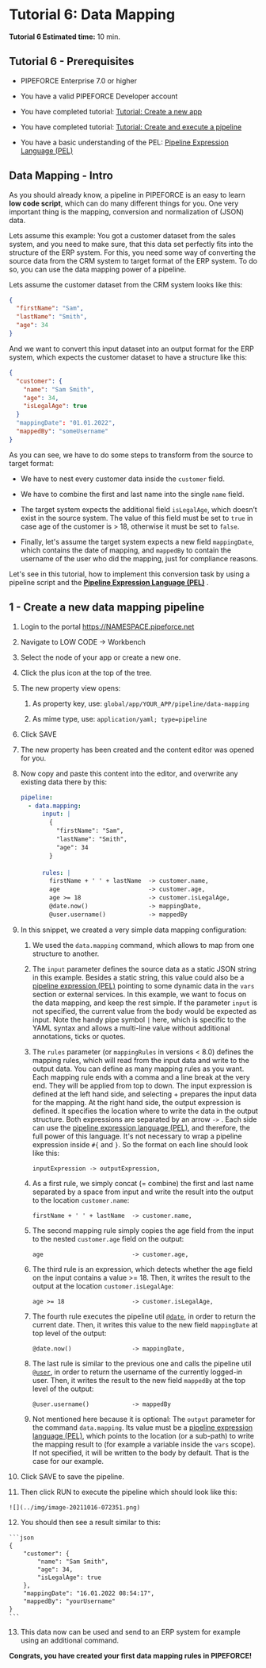 # Tutorial 6: Data Mapping

**Tutorial 6 Estimated time:** 10 min.

## Tutorial 6 - Prerequisites

*   PIPEFORCE Enterprise 7.0 or higher
    
*   You have a valid PIPEFORCE Developer account
    
*   You have completed tutorial: [Tutorial: Create a new app](../tutorials/create-app)
    
*   You have completed tutorial: [Tutorial: Create and execute a pipeline](../tutorials/create-pipeline)
    
*   You have a basic understanding of the PEL: [Pipeline Expression Language (PEL)](../api/pel)
    

## Data Mapping - Intro

As you should already know, a pipeline in PIPEFORCE is an easy to learn **low code script**, which can do many different things for you. One very important thing is the mapping, conversion and normalization of (JSON) data.

Lets assume this example: You got a customer dataset from the sales system, and you need to make sure, that this data set perfectly fits into the structure of the ERP system. For this, you need some way of converting the source data from the CRM system to target format of the ERP system. To do so, you can use the data mapping power of a pipeline.

Lets assume the customer dataset from the CRM system looks like this:

```json
{
  "firstName": "Sam",
  "lastName": "Smith",
  "age": 34
}
```

And we want to convert this input dataset into an output format for the ERP system, which expects the customer dataset to have a structure like this:

```json
{
  "customer": {
    "name": "Sam Smith",
    "age": 34,
    "isLegalAge": true
  }
  "mappingDate": "01.01.2022",
  "mappedBy": "someUsername"
}
```

As you can see, we have to do some steps to transform from the source to target format:

*   We have to nest every customer data inside the `customer` field.
    
*   We have to combine the first and last name into the single `name` field.
    
*   The target system expects the additional field `isLegalAge`, which doesn’t exist in the source system. The value of this field must be set to `true` in case age of the customer is > 18, otherwise it must be set to `false`.
    
*   Finally, let's assume the target system expects a new field `mappingDate`, which contains the date of mapping, and `mappedBy` to contain the username of the user who did the mapping, just for compliance reasons.
    

Let's see in this tutorial, how to implement this conversion task by using a pipeline script and the **[Pipeline Expression Language (PEL)](../api/pel)** .


## 1 - Create a new data mapping pipeline


1.  Login to the portal https://NAMESPACE.pipeforce.net
    
2.  Navigate to LOW CODE → Workbench
    
3.  Select the node of your app or create a new one.
    
4.  Click the plus icon at the top of the tree.
    
5.  The new property view opens:
    
    1.  As property key, use: `global/app/YOUR_APP/pipeline/data-mapping`
        
    2.  As mime type, use: `application/yaml; type=pipeline`
        
6.  Click SAVE
    
7.  The new property has been created and the content editor was opened for you.
    
8.  Now copy and paste this content into the editor, and overwrite any existing data there by this:
    
    ```yaml title="global/app/YOUR_APP/pipeline/data-mapping"
    pipeline:
      - data.mapping:
          input: |
            {
              "firstName": "Sam",
              "lastName": "Smith",
              "age": 34
            }
            
          rules: |
            firstName + ' ' + lastName  -> customer.name,
            age                         -> customer.age,
            age >= 18                   -> customer.isLegalAge,
            @date.now()                 -> mappingDate,
            @user.username()            -> mappedBy
    ```
    
9.  In this snippet, we created a very simple data mapping configuration:
    
    1.  We used the `data.mapping` command, which allows to map from one structure to another.
        
    2.  The `input` parameter defines the source data as a static JSON string in this example. Besides a static string, this value could also be a [pipeline expression (PEL)](../api/pel) pointing to some dynamic data in the `vars` section or external services. In this example, we want to focus on the data mapping, and keep the rest simple. If the parameter `input` is not specified, the current value from the body would be expected as input. Note the handy pipe symbol `|` here, which is specific to the YAML syntax and allows a multi-line value without additional annotations, ticks or quotes.
        
    3.  The `rules` parameter (or `mappingRules` in versions < 8.0) defines the mapping rules, which will read from the input data and write to the output data. You can define as many mapping rules as you want. Each mapping rule ends with a comma and a line break at the very end. They will be applied from top to down. The input expression is defined at the left hand side, and selecting + prepares the input data for the mapping. At the right hand side, the output expression is defined. It specifies the location where to write the data in the output structure. Both expressions are separated by an arrow `->` . Each side can use the [pipeline expression language (PEL)](../api/pel), and therefore, the full power of this language. It's not necessary to wrap a pipeline expression inside `#{` and `}`. So the format on each line should look like this:
        
        ```
        inputExpression -> outputExpression,
        ```
        
    4.  As a first rule, we simply concat (= combine) the first and last name separated by a space from input and write the result into the output to the location `customer.name`:
        
        ```
        firstName + ' ' + lastName  -> customer.name,
        ```
        
    5.  The second mapping rule simply copies the age field from the input to the nested `customer.age` field on the output:
        
        ```
        age                         -> customer.age,
        ```
        
    6.  The third rule is an expression, which detects whether the age field on the input contains a value >= 18. Then, it writes the result to the output at the location `customer.isLegalAge`:
        
        ```
        age >= 18                   -> customer.isLegalAge,
        ```
        
    7.  The fourth rule executes the pipeline util [`@date`](../api/functions#@date), in order to return the current date. Then, it writes this value to the new field `mappingDate` at top level of the output:
        
        ```
        @date.now()                 -> mappingDate,
        ```
        
    8.  The last rule is similar to the previous one and calls the pipeline util [`@user`](../api/functions#@user), in order to return the username of the currently logged-in user. Then, it writes the result to the new field `mappedBy` at the top level of the output:
        
        ```
        @user.username()            -> mappedBy
        ```
        
    9.  Not mentioned here because it is optional: The `output` parameter for the command `data.mapping`. Its value must be a [pipeline expression language (PEL)](../api/pel), which points to the location (or a sub-path) to write the mapping result to (for example a variable inside the `vars` scope). If not specified, it will be written to the body by default. That is the case for our example.
        
10.  Click SAVE to save the pipeline.
    
11.  Then click RUN to execute the pipeline which should look like this:
    
    ![](../img/image-20211016-072351.png)
12.  You should then see a result similar to this:
    
    ```json
    {
    	"customer": {
    		"name": "Sam Smith",
    		"age": 34,
    		"isLegalAge": true
    	},
    	"mappingDate": "16.01.2022 08:54:17",
    	"mappedBy": "yourUsername"
    }
    ```
    
13.  This data now can be used and send to an ERP system for example using an additional command.
    

**Congrats, you have created your first data mapping rules in PIPEFORCE!**
